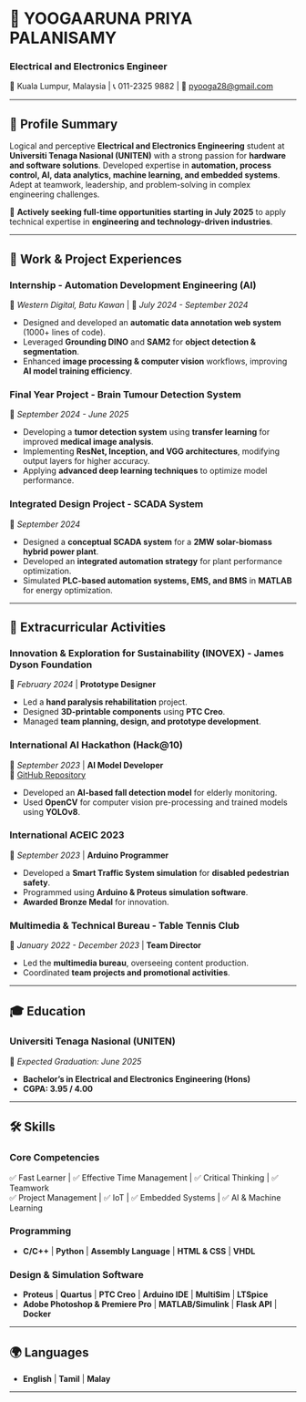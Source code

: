 # 🚀 YOOGAARUNA PRIYA PALANISAMY  

### Electrical and Electronics Engineer

📍 Kuala Lumpur, Malaysia | 📞 011-2325 9882 | 📧 pyooga28@gmail.com  

---  

## 🎯 Profile Summary  
Logical and perceptive **Electrical and Electronics Engineering** student at **Universiti Tenaga Nasional (UNITEN)** with a strong passion for **hardware and software solutions**. Developed expertise in **automation, process control, AI, data analytics, machine learning, and embedded systems**. Adept at teamwork, leadership, and problem-solving in complex engineering challenges.  

🔹 **Actively seeking full-time opportunities starting in July 2025** to apply technical expertise in **engineering and technology-driven industries**.  

---  

## 💼 Work & Project Experiences  

### **Internship - Automation Development Engineering (AI)**  
📍 *Western Digital, Batu Kawan* | 📅 *July 2024 - September 2024*  
- Designed and developed an **automatic data annotation web system** (1000+ lines of code).  
- Leveraged **Grounding DINO** and **SAM2** for **object detection & segmentation**.  
- Enhanced **image processing & computer vision** workflows, improving **AI model training efficiency**.  

### **Final Year Project - Brain Tumour Detection System**  
📅 *September 2024 - June 2025*  
- Developing a **tumor detection system** using **transfer learning** for improved **medical image analysis**.  
- Implementing **ResNet, Inception, and VGG architectures**, modifying output layers for higher accuracy.  
- Applying **advanced deep learning techniques** to optimize model performance.  

### **Integrated Design Project - SCADA System**  
📅 *September 2024*  
- Designed a **conceptual SCADA system** for a **2MW solar-biomass hybrid power plant**.  
- Developed an **integrated automation strategy** for plant performance optimization.  
- Simulated **PLC-based automation systems, EMS, and BMS** in **MATLAB** for energy optimization.  

---  

## 🔬 Extracurricular Activities  

### **Innovation & Exploration for Sustainability (INOVEX) - James Dyson Foundation**  
📅 *February 2024* | **Prototype Designer**  
- Led a **hand paralysis rehabilitation** project.  
- Designed **3D-printable components** using **PTC Creo**.  
- Managed **team planning, design, and prototype development**.  

### **International AI Hackathon (Hack@10)**  
📅 *September 2023* | **AI Model Developer**  
🔗 [GitHub Repository](https://github.com/yooga228/Fall-AI.git)  
- Developed an **AI-based fall detection model** for elderly monitoring.  
- Used **OpenCV** for computer vision pre-processing and trained models using **YOLOv8**.  

### **International ACEIC 2023**  
📅 *September 2023* | **Arduino Programmer**  
- Developed a **Smart Traffic System simulation** for **disabled pedestrian safety**.  
- Programmed using **Arduino & Proteus simulation software**.  
- **Awarded Bronze Medal** for innovation.  

### **Multimedia & Technical Bureau - Table Tennis Club**  
📅 *January 2022 - December 2023* | **Team Director**  
- Led the **multimedia bureau**, overseeing content production.  
- Coordinated **team projects and promotional activities**.  

---  

## 🎓 Education  

### **Universiti Tenaga Nasional (UNITEN)**  
📅 *Expected Graduation: June 2025*  
- **Bachelor’s in Electrical and Electronics Engineering (Hons)**  
- **CGPA: 3.95 / 4.00**  

---  

## 🛠 Skills  

### **Core Competencies**  
✅ Fast Learner | ✅ Effective Time Management | ✅ Critical Thinking | ✅ Teamwork  
✅ Project Management | ✅ IoT | ✅ Embedded Systems | ✅ AI & Machine Learning  

### **Programming**  
- **C/C++** | **Python** | **Assembly Language** | **HTML & CSS** | **VHDL**  

### **Design & Simulation Software**  
- **Proteus** | **Quartus** | **PTC Creo** | **Arduino IDE** | **MultiSim** | **LTSpice**  
- **Adobe Photoshop & Premiere Pro** | **MATLAB/Simulink** | **Flask API** | **Docker**  

---  

## 🌍 Languages  
- **English** | **Tamil** | **Malay**  

---  
